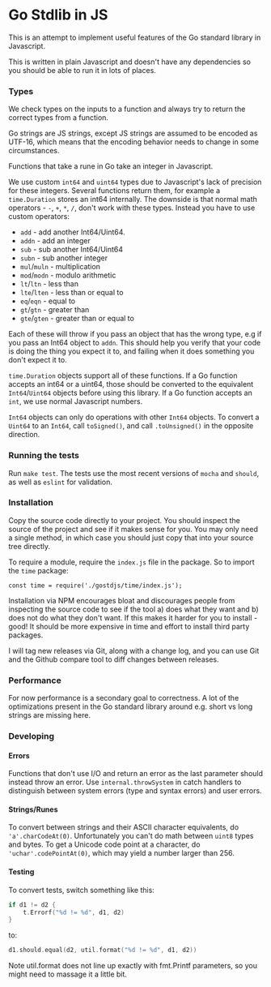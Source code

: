 # Go Stdlib in JS

This is an attempt to implement useful features of the Go standard library in
Javascript.

This is written in plain Javascript and doesn't have any dependencies so you
should be able to run it in lots of places.

### Types

We check types on the inputs to a function and always try to return the correct
types from a function.

Go strings are JS strings, except JS strings are assumed to be encoded as
UTF-16, which means that the encoding behavior needs to change in some
circumstances.

Functions that take a rune in Go take an integer in Javascript.

We use custom `int64` and `uint64` types due to Javascript's lack of precision
for these integers. Several functions return them, for example a `time.Duration`
stores an int64 internally. The downside is that normal math operators - `-`,
`+`, `*`, `/`, don't work with these types. Instead you have to use custom
operators:

- `add` - add another Int64/Uint64.
- `addn` - add an integer
- `sub` - sub another Int64/Uint64
- `subn` - sub another integer
- `mul`/`muln` - multiplication
- `mod`/`modn` - modulo arithmetic
- `lt`/`ltn` - less than
- `lte`/`lten` - less than or equal to
- `eq`/`eqn` - equal to
- `gt`/`gtn` - greater than
- `gte`/`gten` - greater than or equal to

Each of these will throw if you pass an object that has the wrong type, e.g if
you pass an Int64 object to `addn`. This should help you verify that your code
is doing the thing you expect it to, and failing when it does something you
don't expect it to.

`time.Duration` objects support all of these functions. If a Go function
accepts an int64 or a uint64, those should be converted to the equivalent
`Int64`/`Uint64` objects before using this library. If a Go function accepts an
`int`, we use normal Javascript numbers.

`Int64` objects can only do operations with other `Int64` objects. To convert
a `Uint64` to an `Int64`, call `toSigned()`, and call `.toUnsigned()` in the
opposite direction.

### Running the tests

Run `make test`. The tests use the most recent versions of `mocha` and `should`,
as well as `eslint` for validation.

### Installation

Copy the source code directly to your project. You should inspect the source
of the project and see if it makes sense for you. You may only need a single
method, in which case you should just copy that into your source tree directly.

To require a module, require the `index.js` file in the package. So to import
the `time` package:

```
const time = require('./gostdjs/time/index.js');
```

Installation via NPM encourages bloat and discourages people from inspecting the
source code to see if the tool a) does what they want and b) does not do what
they don't want. If this makes it harder for you to install - good! It should be
more expensive in time and effort to install third party packages.

I will tag new releases via Git, along with a change log, and you can use Git
and the Github compare tool to diff changes between releases.

### Performance

For now performance is a secondary goal to correctness. A lot of the
optimizations present in the Go standard library around e.g. short vs long
strings are missing here.

### Developing

#### Errors

Functions that don't use I/O and return an error as the last parameter should
instead throw an error. Use `internal.throwSystem` in catch handlers to
distinguish between system errors (type and syntax errors) and user errors.

#### Strings/Runes

To convert between strings and their ASCII character equivalents, do
`'a'.charCodeAt(0)`. Unfortunately you can't do math between `uint8` types and
bytes. To get a Unicode code point at a character, do `'uchar'.codePointAt(0)`,
which may yield a number larger than 256.

#### Testing

To convert tests, switch something like this:

```go
if d1 != d2 {
    t.Errorf("%d != %d", d1, d2)
}
```

to:

```go
d1.should.equal(d2, util.format("%d != %d", d1, d2))
```

Note util.format does not line up exactly with fmt.Printf parameters, so you
might need to massage it a little bit.
